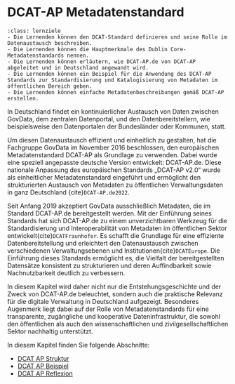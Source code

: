 # DCAT-AP Metadatenstandard

```{admonition} Metadatenstandards
:class: lernziele
- Die Lernenden können den DCAT-Standard definieren und seine Rolle im Datenaustausch beschreiben.
- Die Lernenden können die Hauptmerkmale des Dublin Core-Metadatenstandards nennen.
- Die Lernenden können erläutern, wie DCAT-AP.de von DCAT-AP abgeleitet und in Deutschland angewandt wird.
- Die Lernenden können ein Beispiel für die Anwendung des DCAT-AP Standards zur Standardisierung und Katalogisierung von Metadaten im öffentlichen Bereich geben.
- Die Lernenden können einfache Metadatenbeschreibungen gemäß DCAT-AP erstellen.
```

In Deutschland findet ein kontinuierlicher Austausch von Daten zwischen GovData, dem zentralen Datenportal, und den Datenbereitstellern, wie beispielsweise den Datenportalen der Bundesländer oder Kommunen, statt.

Um diesen Datenaustausch effizient und einheitlich zu gestalten, hat die Fachgruppe GovData im November 2016 beschlossen, den europäischen Metadatenstandard DCAT-AP als Grundlage zu verwenden. Dabei wurde eine speziell angepasste deutsche Version entwickelt: DCAT-AP.de. Diese nationale Anpassung des europäischen Standards „DCAT-AP v2.0“ wurde als einheitlicher Metadatenstandard eingeführt und ermöglicht den strukturierten Austausch von Metadaten zu öffentlichen Verwaltungsdaten in ganz Deutschland {cite}`DCAT-AP.de2022`.

Seit Anfang 2019 akzeptiert GovData ausschließlich Metadaten, die im Standard DCAT-AP.de bereitgestellt werden.
Mit der Einführung seines Standards hat sich DCAT-AP.de zu einem unverzichtbaren Werkzeug für die Standardisierung und Interoperabilität von Metadaten im öffentlichen Sektor entwickelt{cite}`DCATFraunhofer`. Es schafft die Grundlage für eine effiziente Datenbereitstellung und erleichtert den Datenaustausch zwischen verschiedenen Verwaltungsebenen und Institutionen{cite}`DCATEurope`. Die Einführung dieses Standards ermöglicht es, die Vielfalt der bereitgestellten Datensätze konsistent zu strukturieren und deren Auffindbarkeit sowie Nachnutzbarkeit deutlich zu verbessern.

In diesem Kapitel wird daher nicht nur die Entstehungsgeschichte und der Zweck von DCAT-AP.de beleuchtet, sondern auch die praktische Relevanz für die digitale Verwaltung in Deutschland aufgezeigt. Besonderes Augenmerk liegt dabei auf der Rolle von Metadatenstandards für eine transparente, zugängliche und kooperative Dateninfrastruktur, die sowohl den öffentlichen als auch den wissenschaftlichen und zivilgesellschaftlichen Sektor nachhaltig unterstützt.

In diesem Kapitel finden Sie folgende Abschnitte: 

- [DCAT AP Struktur](/DCAT_AP_Struktur.md)
- [DCAT AP Beispiel](/DCAT_AP_Beispiel.md)
- [DCAT AP Reflexion](/DCAT_AP_Reflexion.md)